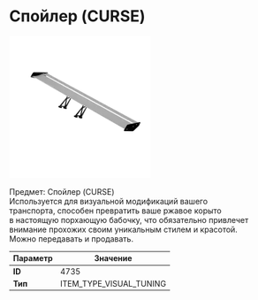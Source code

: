 # Спойлер (CURSE)

![Item Image](../img/4735.webp?raw=true)

Предмет: Спойлер (CURSE)<br>Используется для визуальной модификаций вашего<br>транспорта, способен превратить ваше ржавое корыто<br>в настоящую порхающую бабочку, что обязательно привлечет<br>внимание прохожих своим уникальным стилем и красотой.<br>Можно передавать и продавать.


| Параметр | Значение |
|----------|----------|
| **ID** | 4735 |
| **Тип** | ITEM_TYPE_VISUAL_TUNING |

